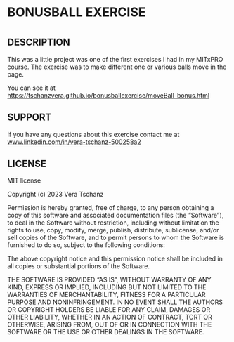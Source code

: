 # BONUSBALL EXERCISE

# 

## DESCRIPTION

This was a little project was one of the first exercises I had in my MITxPRO course. The exercise was to make different one or various balls move in the page. 

You can see it at https://tschanzvera.github.io/bonusballexercise/moveBall_bonus.html

## SUPPORT

If you have any questions about this exercise contact me at www.linkedin.com/in/vera-tschanz-500258a2

## LICENSE

MIT license

Copyright (c) 2023 Vera Tschanz

Permission is hereby granted, free of charge, to any person obtaining a copy of this software and associated documentation files (the “Software”), to deal in the Software without restriction, including without limitation the rights to use, copy, modify, merge, publish, distribute, sublicense, and/or sell copies of the Software, and to permit persons to whom the Software is furnished to do so, subject to the following conditions:

The above copyright notice and this permission notice shall be included in all copies or substantial portions of the Software.

THE SOFTWARE IS PROVIDED “AS IS”, WITHOUT WARRANTY OF ANY KIND, EXPRESS OR IMPLIED, INCLUDING BUT NOT LIMITED TO THE WARRANTIES OF MERCHANTABILITY, FITNESS FOR A PARTICULAR PURPOSE AND NONINFRINGEMENT. IN NO EVENT SHALL THE AUTHORS OR COPYRIGHT HOLDERS BE LIABLE FOR ANY CLAIM, DAMAGES OR OTHER LIABILITY, WHETHER IN AN ACTION OF CONTRACT, TORT OR OTHERWISE, ARISING FROM, OUT OF OR IN CONNECTION WITH THE SOFTWARE OR THE USE OR OTHER DEALINGS IN THE SOFTWARE.

